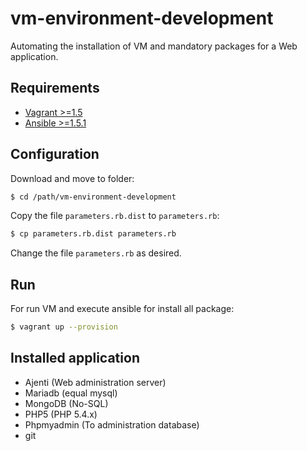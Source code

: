 vm-environment-development
==========================

Automating the installation of VM and mandatory packages for a Web application.

Requirements
------------

* [Vagrant >=1.5](docs/vagrant-install.md)
* [Ansible >=1.5.1](docs/ansible-install.md)

Configuration
-------------

Download and move to folder:

```bash
$ cd /path/vm-environment-development
```
Copy the file `parameters.rb.dist` to `parameters.rb`:

```bash
$ cp parameters.rb.dist parameters.rb
```
Change the file `parameters.rb` as desired.

Run
---

For run VM and execute ansible for install all package:

```bash
$ vagrant up --provision
```

Installed application
---------------------

* Ajenti (Web administration server)
* Mariadb (equal mysql)
* MongoDB (No-SQL)
* PHP5 (PHP 5.4.x)
* Phpmyadmin (To administration database)
* git

